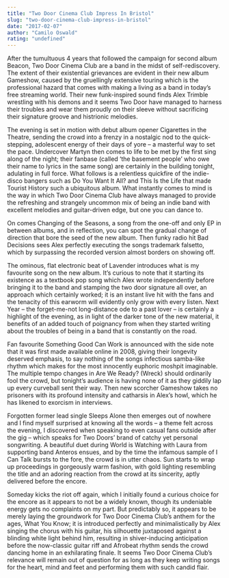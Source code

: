 ```yaml
---
title: "Two Door Cinema Club Impress In Bristol"
slug: "two-door-cinema-club-impress-in-bristol"
date: "2017-02-07"
author: "Camilo Oswald"
rating: "undefined"
---
```


After the tumultuous 4 years that followed the campaign for second album Beacon, Two Door Cinema Club are a band in the midst of self-rediscovery. The extent of their existential grievances are evident in their new album Gameshow, caused by the gruellingly extensive touring which is the professional hazard that comes with making a living as a band in today’s free streaming world. Their new funk-inspired sound finds Alex Trimble wrestling with his demons and it seems Two Door have managed to harness their troubles and wear them proudly on their sleeve without sacrificing their signature groove and histrionic melodies.

The evening is set in motion with debut album opener Cigarettes in the Theatre, sending the crowd into a frenzy in a nostalgic nod to the quick-stepping, adolescent energy of their days of yore – a masterful way to set the pace. Undercover Martyn then comes to life to be met by the first sing along of the night; their fanbase (called ‘the basement people’ who owe their name to lyrics in the same song) are certainly in the building tonight, adulating in full force. What follows is a relentless quickfire of the indie-disco bangers such as Do You Want It All? and This Is the Life that made Tourist History such a ubiquitous album. What instantly comes to mind is the way in which Two Door Cinema Club have always managed to provide the refreshing and strangely uncommon mix of being an indie band with excellent melodies and guitar-driven edge, but one you can dance to.

On comes Changing of the Seasons, a song from the one-off and only EP in between albums, and in reflection, you can spot the gradual change of direction that bore the seed of the new album. Then funky radio hit Bad Decisions sees Alex perfectly executing the songs trademark falsetto, which by surpassing the recorded version almost borders on showing off.

The ominous, flat electronic beat of Lavender introduces what is my favourite song on the new album. It’s curious to note that it starting its existence as a textbook pop song which Alex wrote independently before bringing it to the band and stamping the two door signature all over, an approach which certainly worked; it is an instant live hit with the fans and the tenacity of this earworm will evidently only grow with every listen. Next Year – the forget-me-not long-distance ode to a past lover – is certainly a highlight of the evening, as in light of the darker tone of the new material, it benefits of an added touch of poignancy from when they started writing about the troubles of being in a band that is constantly on the road.

Fan favourite Something Good Can Work is announced with the side note that it was first made available online in 2008, giving their longevity deserved emphasis, to say nothing of the songs infectious samba-like rhythm which makes for the most innocently euphoric moshpit imaginable. The multiple tempo changes in Are We Ready? (Wreck) should ordinarily fool the crowd, but tonight’s audience is having none of it as they giddily lap up every curveball sent their way. Then new scorcher Gameshow takes no prisoners with its profound intensity and catharsis in Alex’s howl, which he has likened to exorcism in interviews.

Forgotten former lead single Sleeps Alone then emerges out of nowhere and I find myself surprised at knowing all the words – a theme felt across the evening, I discovered when speaking to even casual fans outside after the gig – which speaks for Two Doors’ brand of catchy yet personal songwriting. A beautiful duet during World is Watching with Laura from supporting band Anteros ensues, and by the time the infamous sample of I Can Talk bursts to the fore, the crowd is in utter chaos. Sun starts to wrap up proceedings in gorgeously warm fashion, with gold lighting resembling the title and an adoring reaction from the crowd at its sincerity, aptly delivered before the encore.

Someday kicks the riot off again, which I initially found a curious choice for the encore as it appears to not be a widely known, though its undeniable energy gets no complaints on my part. But predictably so, it appears to be merely laying the groundwork for Two Door Cinema Club’s anthem for the ages, What You Know; it is introduced perfectly and minimalistically by Alex singing the chorus with his guitar, his silhouette juxtaposed against a blinding white light behind him, resulting in shiver-inducing anticipation before the now-classic guitar riff and Afrobeat rhythm sends the crowd dancing home in an exhilarating finale. It seems Two Door Cinema Club’s relevance will remain out of question for as long as they keep writing songs for the heart, mind and feet and performing them with such candid flair.
